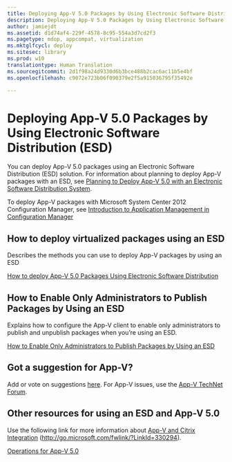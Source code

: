 ```yaml
---
title: Deploying App-V 5.0 Packages by Using Electronic Software Distribution (ESD)
description: Deploying App-V 5.0 Packages by Using Electronic Software Distribution (ESD)
author: jamiejdt
ms.assetid: d1d74af4-229f-4578-8c95-554a3d7cd2f3
ms.pagetype: mdop, appcompat, virtualization
ms.mktglfcycl: deploy
ms.sitesec: library
ms.prod: w10
translationtype: Human Translation
ms.sourcegitcommit: 2d1f98a24d9330d6b3bce488b2cac6ac11b5e4bf
ms.openlocfilehash: c9072e723b06f090379e2f5a915036795f35492e

---
```



# Deploying App-V 5.0 Packages by Using Electronic Software Distribution (ESD)


You can deploy App-V 5.0 packages using an Electronic Software Distribution (ESD) solution. For information about planning to deploy App-V packages with an ESD, see [Planning to Deploy App-V 5.0 with an Electronic Software Distribution System](planning-to-deploy-app-v-50-with-an-electronic-software-distribution-system.md).

To deploy App-V packages with Microsoft System Center 2012 Configuration Manager, see [Introduction to Application Management in Configuration Manager](http://go.microsoft.com/fwlink/?LinkId=281816)

## How to deploy virtualized packages using an ESD


Describes the methods you can use to deploy App-V packages by using an ESD

[How to deploy App-V 5.0 Packages Using Electronic Software Distribution](how-to-deploy-app-v-50-packages-using-electronic-software-distribution.md)

## How to Enable Only Administrators to Publish Packages by Using an ESD


Explains how to configure the App-V client to enable only administrators to publish and unpublish packages when you’re using an ESD.

[How to Enable Only Administrators to Publish Packages by Using an ESD](how-to-enable-only-administrators-to-publish-packages-by-using-an-esd.md)

## Got a suggestion for App-V?


Add or vote on suggestions [here](http://appv.uservoice.com/forums/280448-microsoft-application-virtualization). For App-V issues, use the [App-V TechNet Forum](https://social.technet.microsoft.com/Forums/home?forum=mdopappv).

## Other resources for using an ESD and App-V 5.0


Use the following link for more information about [App-V and Citrix Integration](http://go.microsoft.com/fwlink/?LinkId=330294 ) (http://go.microsoft.com/fwlink/?LinkId=330294).

[Operations for App-V 5.0](operations-for-app-v-50.md)

 

 








<!--HONumber=Jun16_HO4-->


